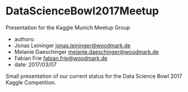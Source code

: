 # DataScienceBowl2017Meetup
<!-- ![alt text](https://github.com/WoodmarkConsulting/DataScienceBowl2017Meetup/blob/addAWSCommands/pictures/logos/Woodmark_4c_zentriert.png) -->
Presentation for the Kaggle Munich Meetup Group

- authors:
 - Jonas Leininger jonas.leininger@woodmark.de
 - Melanie Daeschinger melanie.daeschinger@woodmark.de
 - Fabian Frie fabian.frie@woodmark.de
- date: 2017/03/07

Small presentation of our current status for the Data Science Bowl 2017 Kaggle Competition.
